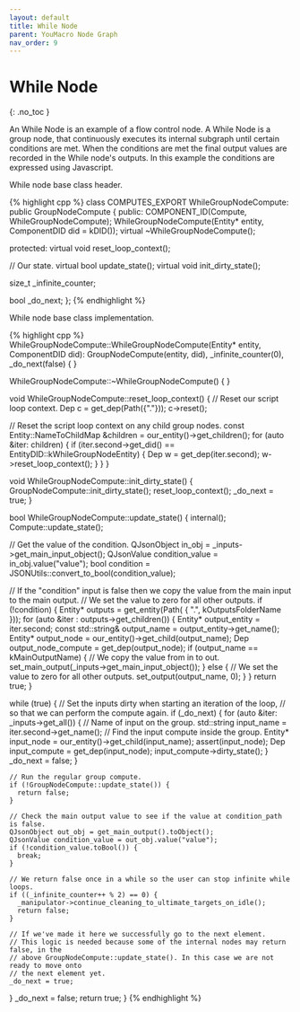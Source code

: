 ```yaml
---
layout: default
title: While Node
parent: YouMacro Node Graph
nav_order: 9
---
```


# While Node
{: .no_toc }

An While Node is an example of a flow control node. A While Node is a group node, that continuously executes its internal subgraph until certain conditions are met. When the conditions are met the final output values are recorded in the While node's outputs. In this example the conditions are expressed using Javascript.

While node base class header.

{% highlight cpp %}
class COMPUTES_EXPORT WhileGroupNodeCompute: public GroupNodeCompute {
 public:
  COMPONENT_ID(Compute, WhileGroupNodeCompute);
  WhileGroupNodeCompute(Entity* entity, ComponentDID did = kDID());
  virtual ~WhileGroupNodeCompute();

 protected:
  virtual void reset_loop_context();

  // Our state.
  virtual bool update_state();
  virtual void init_dirty_state();

  size_t _infinite_counter;

  bool _do_next;
};
{% endhighlight %}

While node base class implementation.

{% highlight cpp %}
WhileGroupNodeCompute::WhileGroupNodeCompute(Entity* entity, ComponentDID did):
    GroupNodeCompute(entity, did),
    _infinite_counter(0),
    _do_next(false) {
}

WhileGroupNodeCompute::~WhileGroupNodeCompute() {
}

void WhileGroupNodeCompute::reset_loop_context() {
  // Reset our script loop context.
  Dep<ScriptLoopContext> c = get_dep<ScriptLoopContext>(Path({"."}));
  c->reset();

  // Reset the script loop context on any child group nodes.
  const Entity::NameToChildMap &children = our_entity()->get_children();
  for (auto &iter: children) {
    if (iter.second->get_did() == EntityDID::kWhileGroupNodeEntity) {
      Dep<WhileGroupNodeCompute> w = get_dep<WhileGroupNodeCompute>(iter.second);
      w->reset_loop_context();
    }
  }
}

void WhileGroupNodeCompute::init_dirty_state() {
  GroupNodeCompute::init_dirty_state();
  reset_loop_context();
  _do_next = true;
}

bool WhileGroupNodeCompute::update_state() {
  internal();
  Compute::update_state();

  // Get the value of the condition.
  QJsonObject in_obj = _inputs->get_main_input_object();
  QJsonValue condition_value = in_obj.value("value");
  bool condition = JSONUtils::convert_to_bool(condition_value);

  // If the "condition" input is false then we copy the value from the main input to the main output.
  // We set the value to zero for all other outputs.
  if (!condition) {
    Entity* outputs = get_entity(Path( { ".", kOutputsFolderName }));
    for (auto &iter : outputs->get_children()) {
      Entity* output_entity = iter.second;
      const std::string& output_name = output_entity->get_name();
      Entity* output_node = our_entity()->get_child(output_name);
      Dep<OutputNodeCompute> output_node_compute = get_dep<OutputNodeCompute>(output_node);
      if (output_name == kMainOutputName) {
        // We copy the value from in to out.
        set_main_output(_inputs->get_main_input_object());
      } else {
        // We set the value to zero for all other outputs.
        set_output(output_name, 0);
      }
    }
    return true;
  }

  while (true) {
    // Set the inputs dirty when starting an iteration of the loop,
    // so that we can perform the compute again.
    if (_do_next) {
      for (auto &iter: _inputs->get_all()) {
        // Name of input on the group.
        std::string input_name = iter.second->get_name();
        // Find the input compute inside the group.
        Entity* input_node = our_entity()->get_child(input_name);
        assert(input_node);
        Dep<Compute> input_compute = get_dep<Compute>(input_node);
        input_compute->dirty_state();
      }
      _do_next = false;
    }

    // Run the regular group compute.
    if (!GroupNodeCompute::update_state()) {
      return false;
    }

    // Check the main output value to see if the value at condition_path is false.
    QJsonObject out_obj = get_main_output().toObject();
    QJsonValue condition_value = out_obj.value("value");
    if (!condition_value.toBool()) {
      break;
    }

    // We return false once in a while so the user can stop infinite while loops.
    if ((_infinite_counter++ % 2) == 0) {
      _manipulator->continue_cleaning_to_ultimate_targets_on_idle();
      return false;
    }

    // If we've made it here we successfully go to the next element.
    // This logic is needed because some of the internal nodes may return false, in the
    // above GroupNodeCompute::update_state(). In this case we are not ready to move onto
    // the next element yet.
    _do_next = true;
  }
  _do_next = false;
  return true;
}
{% endhighlight %}

